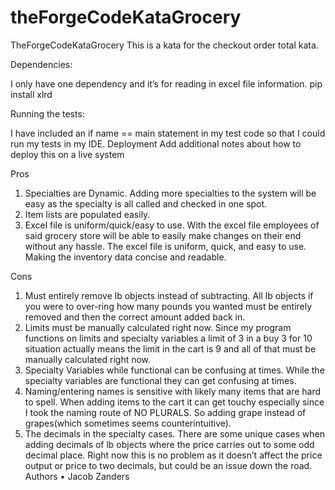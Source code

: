 # theForgeCodeKataGrocery


TheForgeCodeKataGrocery
This is a kata for the checkout order total kata. 

Dependencies:

I only have one dependency and it’s for reading in excel file information.
pip install xlrd

Running the tests:

I have included an if name == main statement in my test code so that I could run my tests in my IDE. 
Deployment
Add additional notes about how to deploy this on a live system

Pros
1. Specialties are Dynamic. Adding more specialties to the system will be easy as the specialty is all called and checked in one spot. 
2. Item lists are populated easily.
3. Excel file is uniform/quick/easy to use. With the excel file employees of said grocery store will be able to easily make changes on their end without any hassle. The excel file is uniform, quick, and easy to use. Making the inventory data concise and readable.

Cons
1. Must entirely remove lb objects instead of subtracting. All lb objects if you were to over-ring how many pounds you wanted must be entirely removed and then the correct amount added back in.
2. Limits must be manually calculated right now. Since my program functions on limits and specialty variables a limit of 3 in a buy 3 for 10 situation actually means the limit in the cart is 9 and all of that must be manually calculated right now. 
3. Specialty Variables while functional can be confusing at times. While the specialty variables are functional they can get confusing at times.
4. Naming/entering names is sensitive with likely many items that are hard to spell. When adding items to the cart it can get touchy especially since I took the naming route of NO PLURALS. So adding grape instead of grapes(which sometimes seems counterintuitive).
5. The decimals in the specialty cases. There are some unique cases when adding decimals of lb objects where the price carries out to some odd decimal place. Right now this is no problem as it doesn’t affect the price output or price to two decimals, but could be an issue down the road.
Authors
•	Jacob Zanders
